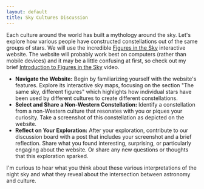 ```yaml
---
layout: default
title: Sky Cultures Discussion
---
```


Each culture around the world has built a mythology around the sky. Let's explore how various people have constructed constellations out of the same groups of stars. We will use the incredible [Figures in the Sky](https://skyculture.andrewvh.com/) interactive website. The website will probably work best on computers (rather than mobile devices) and it may be a little confusing at first, so check out my brief [Introduction to Figures in the Sky](https://youtu.be/Z9MaQU5uXOA) video.

- **Navigate the Website:** Begin by familiarizing yourself with the website's features. Explore its interactive sky maps, focusing on the section "The same sky, different figures" which highlights how individual stars have been used by different cultures to create different constellations.
- **Select and Share a Non-Western Constellation:** Identify a constellation from a non-Western culture that resonates with you or piques your curiosity. Take a screenshot of this constellation as depicted on the website.
- **Reflect on Your Exploration:** After your exploration, contribute to our discussion board with a post that includes your screenshot and a brief reflection. Share what you found interesting, surprising, or particularly engaging about the website. Or share any new questions or thoughts that this exploration sparked.

I'm curious to hear what you think about these various interpretations of the night sky and what they reveal about the intersection between astronomy and culture.

